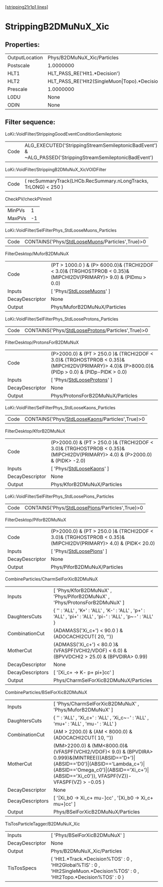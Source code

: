 [[stripping21r1p1 lines]](./stripping21r1p1-index)

# StrippingB2DMuNuX_Xic

## Properties:

|                |                                                  |
|----------------|--------------------------------------------------|
| OutputLocation | Phys/B2DMuNuX_Xic/Particles                      |
| Postscale      | 1.0000000                                        |
| HLT1           | HLT_PASS_RE('Hlt1.\*Decision')                   |
| HLT2           | HLT_PASS_RE('Hlt2(SingleMuon\|Topo).\*Decision') |
| Prescale       | 1.0000000                                        |
| L0DU           | None                                             |
| ODIN           | None                                             |

## Filter sequence:

LoKi::VoidFilter/StrippingGoodEventConditionSemileptonic

|      |                                                                                                          |
|------|----------------------------------------------------------------------------------------------------------|
| Code | ALG_EXECUTED('StrippingStreamSemileptonicBadEvent') & ~ALG_PASSED('StrippingStreamSemileptonicBadEvent') |

LoKi::VoidFilter/StrippingB2DMuNuX_XicVOIDFilter

|      |                                                                 |
|------|-----------------------------------------------------------------|
| Code | ( recSummaryTrack(LHCb.RecSummary.nLongTracks, TrLONG) \< 250 ) |

CheckPV/checkPVmin1

|        |     |
|--------|-----|
| MinPVs | 1   |
| MaxPVs | -1  |

LoKi::VoidFilter/SelFilterPhys_StdLooseMuons_Particles

|      |                                                                                                     |
|------|-----------------------------------------------------------------------------------------------------|
| Code | CONTAINS('Phys/[StdLooseMuons](./stripping21r1p1-commonparticles-stdloosemuons)/Particles',True)\>0 |

FilterDesktop/MuforB2DMuNuX

|                 |                                                                                                                        |
|-----------------|------------------------------------------------------------------------------------------------------------------------|
| Code            | (PT \> 1000.0 ) & (P\> 6000.0)& (TRCHI2DOF \< 3.0)& (TRGHOSTPROB \< 0.35)& (MIPCHI2DV(PRIMARY)\> 9.0) & (PIDmu \> 0.0) |
| Inputs          | [ 'Phys/[StdLooseMuons](./stripping21r1p1-commonparticles-stdloosemuons)' ]                                          |
| DecayDescriptor | None                                                                                                                   |
| Output          | Phys/MuforB2DMuNuX/Particles                                                                                           |

LoKi::VoidFilter/SelFilterPhys_StdLooseProtons_Particles

|      |                                                                                                         |
|------|---------------------------------------------------------------------------------------------------------|
| Code | CONTAINS('Phys/[StdLooseProtons](./stripping21r1p1-commonparticles-stdlooseprotons)/Particles',True)\>0 |

FilterDesktop/ProtonsForB2DMuNuX

|                 |                                                                                                                                                      |
|-----------------|------------------------------------------------------------------------------------------------------------------------------------------------------|
| Code            | (P\>2000.0) & (PT \> 250.0 )& (TRCHI2DOF \< 3.0)& (TRGHOSTPROB \< 0.35)& (MIPCHI2DV(PRIMARY)\> 4.0)& (P\>8000.0)& (PIDp \> 0.0) & (PIDp-PIDK \> 0.0) |
| Inputs          | [ 'Phys/[StdLooseProtons](./stripping21r1p1-commonparticles-stdlooseprotons)' ]                                                                    |
| DecayDescriptor | None                                                                                                                                                 |
| Output          | Phys/ProtonsForB2DMuNuX/Particles                                                                                                                    |

LoKi::VoidFilter/SelFilterPhys_StdLooseKaons_Particles

|      |                                                                                                     |
|------|-----------------------------------------------------------------------------------------------------|
| Code | CONTAINS('Phys/[StdLooseKaons](./stripping21r1p1-commonparticles-stdloosekaons)/Particles',True)\>0 |

FilterDesktop/KforB2DMuNuX

|                 |                                                                                                                                   |
|-----------------|-----------------------------------------------------------------------------------------------------------------------------------|
| Code            | (P\>2000.0) & (PT \> 250.0 )& (TRCHI2DOF \< 3.0)& (TRGHOSTPROB \< 0.35)& (MIPCHI2DV(PRIMARY)\> 4.0) & (P\>2000.0) & (PIDK\> -2.0) |
| Inputs          | [ 'Phys/[StdLooseKaons](./stripping21r1p1-commonparticles-stdloosekaons)' ]                                                     |
| DecayDescriptor | None                                                                                                                              |
| Output          | Phys/KforB2DMuNuX/Particles                                                                                                       |

LoKi::VoidFilter/SelFilterPhys_StdLoosePions_Particles

|      |                                                                                                     |
|------|-----------------------------------------------------------------------------------------------------|
| Code | CONTAINS('Phys/[StdLoosePions](./stripping21r1p1-commonparticles-stdloosepions)/Particles',True)\>0 |

FilterDesktop/PiforB2DMuNuX

|                 |                                                                                                                     |
|-----------------|---------------------------------------------------------------------------------------------------------------------|
| Code            | (P\>2000.0) & (PT \> 250.0 )& (TRCHI2DOF \< 3.0)& (TRGHOSTPROB \< 0.35)& (MIPCHI2DV(PRIMARY)\> 4.0) & (PIDK\< 20.0) |
| Inputs          | [ 'Phys/[StdLoosePions](./stripping21r1p1-commonparticles-stdloosepions)' ]                                       |
| DecayDescriptor | None                                                                                                                |
| Output          | Phys/PiforB2DMuNuX/Particles                                                                                        |

CombineParticles/CharmSelForXicB2DMuNuX

|                  |                                                                                                             |
|------------------|-------------------------------------------------------------------------------------------------------------|
| Inputs           | [ 'Phys/KforB2DMuNuX' , 'Phys/PiforB2DMuNuX' , 'Phys/ProtonsForB2DMuNuX' ]                                |
| DaughtersCuts    | { '' : 'ALL' , 'K+' : 'ALL' , 'K-' : 'ALL' , 'p+' : 'ALL' , 'pi+' : 'ALL' , 'pi-' : 'ALL' , 'p~-' : 'ALL' } |
| CombinationCut   | (ADAMASS('Xi_c+') \< 90.0 ) & (ADOCACHI2CUT( 20, ''))                                                       |
| MotherCut        | (ADMASS('Xi_c+') \< 80.0 )& (VFASPF(VCHI2/VDOF) \< 6.0) & (BPVVDCHI2 \> 25.0) & (BPVDIRA\> 0.99)            |
| DecayDescriptor  | None                                                                                                        |
| DecayDescriptors | [ '[Xi_c+ -\> K- p+ pi+]cc' ]                                                                           |
| Output           | Phys/CharmSelForXicB2DMuNuX/Particles                                                                       |

CombineParticles/BSelForXicB2DMuNuX

|                  |                                                                                                                                                                                                                                      |
|------------------|--------------------------------------------------------------------------------------------------------------------------------------------------------------------------------------------------------------------------------------|
| Inputs           | [ 'Phys/CharmSelForXicB2DMuNuX' , 'Phys/MuforB2DMuNuX' ]                                                                                                                                                                           |
| DaughtersCuts    | { '' : 'ALL' , 'Xi_c+' : 'ALL' , 'Xi_c~-' : 'ALL' , 'mu+' : 'ALL' , 'mu-' : 'ALL' }                                                                                                                                                  |
| CombinationCut   | (AM \> 2200.0) & (AM \< 8000.0) & (ADOCACHI2CUT( 10, ''))                                                                                                                                                                            |
| MotherCut        | (MM\>2200.0) & (MM\<8000.0)&(VFASPF(VCHI2/VDOF)\< 9.0) & (BPVDIRA\> 0.999)&(MINTREE(((ABSID=='D+')\|(ABSID=='D0')\|(ABSID=='Lambda_c+')\|(ABSID=='Omega_c0')\|(ABSID=='Xi_c+')\|(ABSID=='Xi_c0')), VFASPF(VZ))-VFASPF(VZ) \> -0.05 ) |
| DecayDescriptor  | None                                                                                                                                                                                                                                 |
| DecayDescriptors | [ '[Xi_b0 -\> Xi_c+ mu-]cc' , '[Xi_b0 -\> Xi_c+ mu+]cc' ]                                                                                                                                                                      |
| Output           | Phys/BSelForXicB2DMuNuX/Particles                                                                                                                                                                                                    |

TisTosParticleTagger/B2DMuNuX_Xic

|                 |                                                                                                                                    |
|-----------------|------------------------------------------------------------------------------------------------------------------------------------|
| Inputs          | [ 'Phys/BSelForXicB2DMuNuX' ]                                                                                                    |
| DecayDescriptor | None                                                                                                                               |
| Output          | Phys/B2DMuNuX_Xic/Particles                                                                                                        |
| TisTosSpecs     | { 'Hlt1.\*Track.\*Decision%TOS' : 0 , 'Hlt2Global%TIS' : 0 , 'Hlt2SingleMuon.\*Decision%TOS' : 0 , 'Hlt2Topo.\*Decision%TOS' : 0 } |
